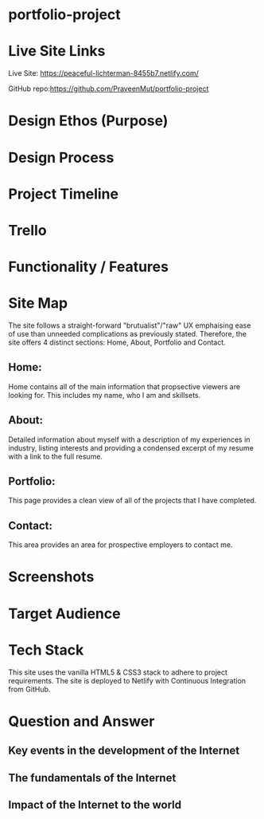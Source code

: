 # portfolio-project

# Live Site Links
<p>Live Site: <a href="https://peaceful-lichterman-8455b7.netlify.com/">https://peaceful-lichterman-8455b7.netlify.com/</a></p>
<p>GitHub repo:<a href="https://github.com/PraveenMut/portfolio-project">https://github.com/PraveenMut/portfolio-project</a></p>

# Design Ethos (Purpose)

# Design Process

# Project Timeline

# Trello

# Functionality / Features

# Site Map

The site follows a straight-forward "brutualist"/"raw" UX emphaising ease of use than unneeded complications as previously stated. Therefore, the site offers 4 distinct sections: Home, About, Portfolio and Contact.

## Home:
Home contains all of the main information that propsective viewers are looking for. This includes my name, who I am and skillsets. 

## About:
Detailed information about myself with a description of my experiences in industry, listing interests and providing a condensed excerpt of my resume with a link to the full resume. 

## Portfolio:
This page provides a clean view of all of the projects that I have completed.

## Contact:
This area provides an area for prospective employers to contact me.

# Screenshots

# Target Audience

# Tech Stack

This site uses the vanilla HTML5 & CSS3 stack to adhere to project requirements. The site is deployed to Netlify with Continuous Integration from GitHub.

# Question and Answer

## Key events in the development of the Internet

## The fundamentals of the Internet

## Impact of the Internet to the world